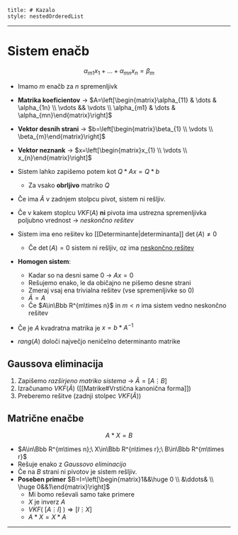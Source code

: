```table-of-contents
title: # Kazalo
style: nestedOrderedList
```

---
# Sistem enačb 
$$\alpha_{m1}x_{1}+\dots+\alpha_{mn}x_{n}=\beta_{m}$$
- Imamo $m$ enačb za $n$ spremenljivk
- **Matrika koeficientov** -> $A=\left[\begin{matrix}\alpha_{11} & \dots & \alpha_{1n} \\ \vdots && \vdots \\ \alpha_{m1} & \dots & \alpha_{mn}\end{matrix}\right]$
- **Vektor desnih strani** -> $b=\left[\begin{matrix}\beta_{1} \\ \vdots \\ \beta_{m}\end{matrix}\right]$
- **Vektor neznank** -> $x=\left[\begin{matrix}x_{1} \\ \vdots \\ x_{n}\end{matrix}\right]$

- Sistem lahko zapišemo potem kot $Q*Ax=Q*b$
	- Za vsako **obrljivo** matriko $Q$
- Če ima $\tilde A$ v zadnjem stolpcu pivot, sistem ni rešljiv.
- Če v kakem stoplcu $VKF(A)$ **ni** pivota ima ustrezna spremenljivka poljubno vrednost -> *neskončno rešitev*
- Sistem ima eno rešitev ko [[Determinante|determinanta]] $\det(A)\ne0$
	- Če $\det(A)=0$ sistem ni rešljiv, oz ima <u>neskončno rešitev</u>
- **Homogen sistem**:
	- Kadar so na desni same $0$ -> $Ax=0$
	- Rešujemo enako, le da običajno ne pišemo desne strani
	- Zmeraj vsaj ena trivialna rešitev (vse spremenljivke so $0$)
	- $\tilde A=A$
	- Če $A\in\Bbb R^{m\times n}$ in $m<n$ ima sistem vedno neskončno rešitev
- Če je $A$ kvadratna matrika je $x=b*A^{-1}$
- $rang(A)$ določi največjo neničelno determinanto matrike
## Gaussova eliminacija
1. Zapišemo *razširjeno matriko sistema* -> $\tilde A=[A\vdots B]$
2. Izračunamo $VKF(\tilde A)$ ([[Matrike#Vrstična kanonična forma]])
3. Preberemo rešitve (zadnji stolpec $VKF(\tilde A)$)
## Matrične enačbe
$$A*X=B$$
- $A\in\Bbb R^{m\times n};\ X\in\Bbb R^{n\times r};\ B\in\Bbb R^{m\times r}$
- Rešuje enako z *Gaussovo eliminacijo*
- Če na $B$ strani ni pivotov je sistem rešljiv.
- **Poseben primer** $B=I=\left[\begin{matrix}1&&\huge 0 \\ &\ddots& \\ \huge 0&&1\end{matrix}\right]$
	- Mi bomo reševali samo take primere
	- $X$ je inverz $A$
	- $VKF(\ [A\vdots I]\ )\Rightarrow[I\vdots X]$
	- $A*X=X*A$
---